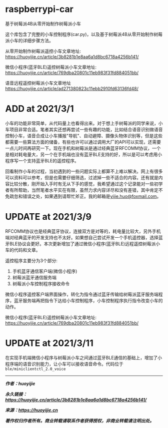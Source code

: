 # raspberrypi-car
基于树莓派4B从零开始制作树莓派小车

这个库包含了完整的小车控制程序(car.py)，以及基于树莓派4B从零开始制作树莓派小车的详细步骤方法。

从零开始制作树莓派遥控小车文章地址: 
https://huoyijie.cn/article/3b8281b1e8aa6a1d8bc6718a4256b141/

微信小程序(蓝牙BLE)遥控树莓派小车文章地址:
https://huoyijie.cn/article/769dba20801c11eb983f31fd884051bb/

语音远程遥控树莓派小车文章地址
https://huoyijie.cn/article/ad271380823c11ebb2910fd63136fd48/

# ADD at 2021/3/1

小车的功能非常简单，从代码量上也看得出来。对于想上手树莓派的同学来说，小车项目非常合适。笔者其实还想再尝试一些有趣的功能，比如结合语音识别做语音控制小车，语音合成让小车播报"导航"、自动避障、摄像头物体识别等，但是这些都需要一些算法方面的储备，有些也许可以通过调用大厂的API可以实现，还需要一点儿时间再研究一下。现在手机和树莓派是通过经典蓝牙RFCOMM协议，一个是相对耗电量大，另一个在手机端也没有蓝牙BLE支持的好，所以是可以考虑用小程序写一个支持蓝牙BLE的遥控程序。

回看制作小车的过程，当初遇到的一些问题实际上都算不上难以解决。网上有很多可以资料可以参考，但是也需要仔细筛选，过滤掉一些不适合的内容。还有就是内容比较分散，刚开始入手时有无从下手的感觉，我希望通过这个记录能对一些初学者有所帮助，当然笔者水平实在有限，虽然力求内容详尽和没有差错，其中肯定不免疏忽和错误之处，如果遇到请帮忙斧正。我的邮箱是[yijie.huo@foxmail.com](yijie.huo@foxmail.com)。

# UPDATE at 2021/3/9

RFCOMM协议也是经典蓝牙协议，连接双方是对等的，耗电量比较大，另外手机端对经典蓝牙的开发支持也不太好。如果想自己尝试开发一个手机遥控器，选择蓝牙BLE协议会更好。本次更新增加了通过微信小程序(蓝牙BLE)远程遥控树莓派小车的代码和文章。

遥控程序主要分为3个部分:
1. 手机蓝牙通信客户端(微信小程序)
2. 树莓派蓝牙通信服务端
3. 树莓派小车控制程序接收命令

微信小程序遥控客户端界面操作，转化为指令通过蓝牙传输给树莓派蓝牙服务端程序，蓝牙服务端再把指令下达给小车控制程序，小车控制程序执行指令改变小车的动作。

微信小程序(蓝牙BLE)遥控树莓派小车文章地址:
https://huoyijie.cn/article/769dba20801c11eb983f31fd884051bb/

# UPDATE at 2021/3/11
在实现手机端微信小程序与树莓派小车之间通过蓝牙BLE通信的基础上，增加了小程序端的语音识别能力，让小车可以接收语音命令。代码位于```ble/miniclientctl_2.0_voice```

***

***作者：huoyijie***

***永久链接：https://huoyijie.cn/article/3b8281b1e8aa6a1d8bc6718a4256b141/***

***来源：https://huoyijie.cn***

***著作权归作者所有。商业转载请联系作者获得授权，非商业转载请注明出处。***